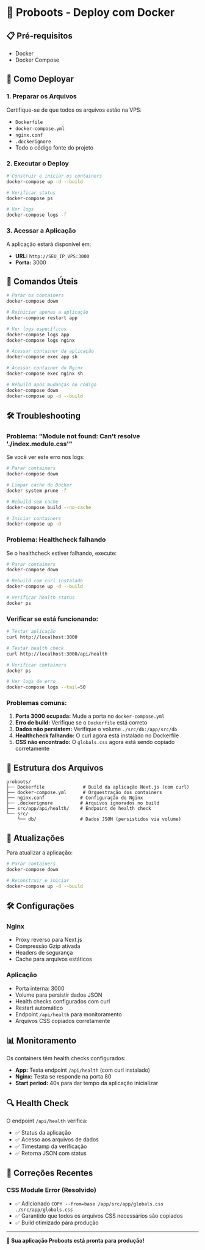# 🐳 Proboots - Deploy com Docker

## 📋 Pré-requisitos

- Docker
- Docker Compose

## 🚀 Como Deployar

### 1. **Preparar os Arquivos**

Certifique-se de que todos os arquivos estão na VPS:
- `Dockerfile`
- `docker-compose.yml`
- `nginx.conf`
- `.dockerignore`
- Todo o código fonte do projeto

### 2. **Executar o Deploy**

```bash
# Construir e iniciar os containers
docker-compose up -d --build

# Verificar status
docker-compose ps

# Ver logs
docker-compose logs -f
```

### 3. **Acessar a Aplicação**

A aplicação estará disponível em:
- **URL:** `http://SEU_IP_VPS:3000`
- **Porta:** 3000

## 🔧 Comandos Úteis

```bash
# Parar os containers
docker-compose down

# Reiniciar apenas a aplicação
docker-compose restart app

# Ver logs específicos
docker-compose logs app
docker-compose logs nginx

# Acessar container da aplicação
docker-compose exec app sh

# Acessar container do Nginx
docker-compose exec nginx sh

# Rebuild após mudanças no código
docker-compose down
docker-compose up -d --build
```

## 🛠️ Troubleshooting

### **Problema: "Module not found: Can't resolve './index.module.css'"**

Se você ver este erro nos logs:

```bash
# Parar containers
docker-compose down

# Limpar cache do Docker
docker system prune -f

# Rebuild sem cache
docker-compose build --no-cache

# Iniciar containers
docker-compose up -d
```

### **Problema: Healthcheck falhando**

Se o healthcheck estiver falhando, execute:

```bash
# Parar containers
docker-compose down

# Rebuild com curl instalado
docker-compose up -d --build

# Verificar health status
docker ps
```

### **Verificar se está funcionando:**
```bash
# Testar aplicação
curl http://localhost:3000

# Testar health check
curl http://localhost:3000/api/health

# Verificar containers
docker ps

# Ver logs de erro
docker-compose logs --tail=50
```

### **Problemas comuns:**
1. **Porta 3000 ocupada:** Mude a porta no `docker-compose.yml`
2. **Erro de build:** Verifique se o `Dockerfile` está correto
3. **Dados não persistem:** Verifique o volume `./src/db:/app/src/db`
4. **Healthcheck falhando:** O curl agora está instalado no Dockerfile
5. **CSS não encontrado:** O `globals.css` agora está sendo copiado corretamente

## 📁 Estrutura dos Arquivos

```
proboots/
├── Dockerfile              # Build da aplicação Next.js (com curl)
├── docker-compose.yml      # Orquestração dos containers
├── nginx.conf             # Configuração do Nginx
├── .dockerignore          # Arquivos ignorados no build
├── src/app/api/health/    # Endpoint de health check
└── src/
    └── db/                # Dados JSON (persistidos via volume)
```

## 🔄 Atualizações

Para atualizar a aplicação:

```bash
# Parar containers
docker-compose down

# Reconstruir e iniciar
docker-compose up -d --build
```

## 🛠️ Configurações

### **Nginx**
- Proxy reverso para Next.js
- Compressão Gzip ativada
- Headers de segurança
- Cache para arquivos estáticos

### **Aplicação**
- Porta interna: 3000
- Volume para persistir dados JSON
- Health checks configurados com curl
- Restart automático
- Endpoint `/api/health` para monitoramento
- Arquivos CSS copiados corretamente

## 📊 Monitoramento

Os containers têm health checks configurados:
- **App:** Testa endpoint `/api/health` (com curl instalado)
- **Nginx:** Testa se responde na porta 80
- **Start period:** 40s para dar tempo da aplicação inicializar

## 🔍 Health Check

O endpoint `/api/health` verifica:
- ✅ Status da aplicação
- ✅ Acesso aos arquivos de dados
- ✅ Timestamp da verificação
- ✅ Retorna JSON com status

## 🎯 Correções Recentes

### **CSS Module Error (Resolvido)**
- ✅ Adicionado `COPY --from=base /app/src/app/globals.css ./src/app/globals.css`
- ✅ Garantido que todos os arquivos CSS necessários são copiados
- ✅ Build otimizado para produção

---

**🎉 Sua aplicação Proboots está pronta para produção!** 